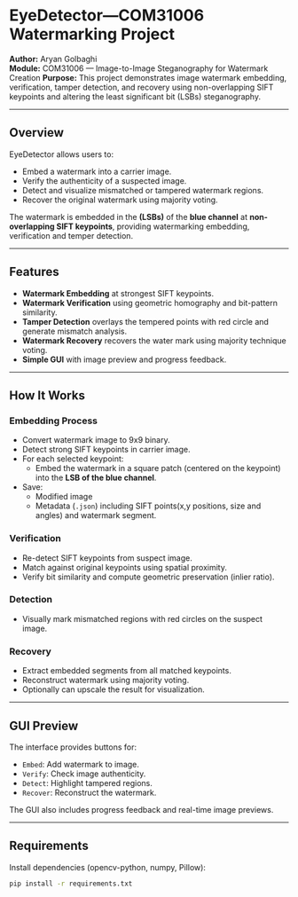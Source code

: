 # EyeDetector—COM31006 Watermarking Project

**Author:** Aryan Golbaghi  
**Module:** COM31006 — Image-to-Image Steganography for Watermark Creation
**Purpose:** This project demonstrates image watermark embedding, verification, tamper detection, and recovery using non-overlapping SIFT keypoints and altering the least significant bit (LSBs) steganography.

---

## Overview

EyeDetector allows users to:
- Embed a watermark into a carrier image.
- Verify the authenticity of a suspected image.
- Detect and visualize mismatched or tampered watermark regions.
- Recover the original watermark using majority voting.

The watermark is embedded in the **(LSBs)** of the **blue channel** at **non-overlapping SIFT keypoints**, providing watermarking embedding, verification and temper detection.

---

## Features

- **Watermark Embedding** at strongest SIFT keypoints.
- **Watermark Verification** using geometric homography and bit-pattern similarity.
- **Tamper Detection** overlays the tempered points with red circle and generate mismatch analysis.
- **Watermark Recovery** recovers the water mark using majority technique voting.
- **Simple GUI** with image preview and progress feedback.

---

## How It Works

### Embedding Process
- Convert watermark image to 9x9 binary.
- Detect strong SIFT keypoints in carrier image.
- For each selected keypoint:
  - Embed the watermark in a square patch (centered on the keypoint) into the **LSB of the blue channel**.
- Save:
  - Modified image
  - Metadata (`.json`) including SIFT points(x,y positions, size and angles) and watermark segment.

### Verification
- Re-detect SIFT keypoints from suspect image.
- Match against original keypoints using spatial proximity.
- Verify bit similarity and compute geometric preservation (inlier ratio).

### Detection
- Visually mark mismatched regions with red circles on the suspect image.

### Recovery
- Extract embedded segments from all matched keypoints.
- Reconstruct watermark using majority voting.
- Optionally can upscale the result for visualization.

---

## GUI Preview

The interface provides buttons for:
- `Embed`: Add watermark to image.
- `Verify`: Check image authenticity.
- `Detect`: Highlight tampered regions.
- `Recover`: Reconstruct the watermark.

The GUI also includes progress feedback and real-time image previews.

---

## Requirements

Install dependencies (opencv-python, numpy, Pillow):
```bash
pip install -r requirements.txt
